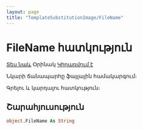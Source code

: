 ```yaml
---
layout: page
title: "TemplateSubstitutionImage/FileName"
---
```


# FileName հատկություն

[Տես նաև](../TemplateSubstitutionImage.md) Օրինակ [Կիրառվում է](../TemplateSubstitutionImage.md)

Նկարի ճանապարհը ֆայլային համակարգում։

Գրելու և կարդալու հատկություն։

## Շարահյուսություն

``` vb
object.FileName As String
```
